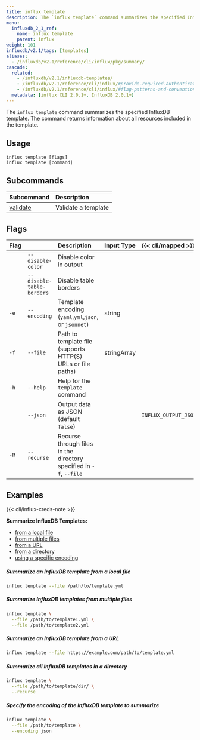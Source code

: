 ```yaml
---
title: influx template
description: The `influx template` command summarizes the specified InfluxDB template.
menu:
  influxdb_2_1_ref:
    name: influx template
    parent: influx
weight: 101
influxdb/v2.1/tags: [templates]
aliases:
  - /influxdb/v2.1/reference/cli/influx/pkg/summary/
cascade:
  related:
    - /influxdb/v2.1/influxdb-templates/
    - /influxdb/v2.1/reference/cli/influx/#provide-required-authentication-credentials, influx CLI—Provide required authentication credentials
    - /influxdb/v2.1/reference/cli/influx/#flag-patterns-and-conventions, influx CLI—Flag patterns and conventions
  metadata: [influx CLI 2.0.1+, InfluxDB 2.0.1+]
---
```


The `influx template` command summarizes the specified InfluxDB template.
The command returns information about all resources included in the template.

## Usage
```
influx template [flags]
influx template [command]
```

## Subcommands
| Subcommand                                                        | Description         |
|:----------                                                        |:-----------         |
| [validate](/influxdb/v2.1/reference/cli/influx/template/validate) | Validate a template |

## Flags
| Flag |                           | Description                                                        | Input Type  | {{< cli/mapped >}}   |
|:---- |:---                       |:-----------                                                        |:----------  |:------------------   |
|      | `--disable-color`         | Disable color in output                                            |             |                      |
|      | `--disable-table-borders` | Disable table borders                                              |             |                      |
| `-e` | `--encoding`              | Template encoding (`yaml`,`yml`,`json`, or `jsonnet`)              | string      |                      |
| `-f` | `--file`                  | Path to template file (supports HTTP(S) URLs or file paths)        | stringArray |                      |
| `-h` | `--help`                  | Help for the `template` command                                    |             |                      |
|      | `--json`                  | Output data as JSON (default `false`)                              |             | `INFLUX_OUTPUT_JSON` |
| `-R` | `--recurse`               | Recurse through files in the directory specified in `-f`, `--file` |             |                      |

## Examples

{{< cli/influx-creds-note >}}

**Summarize InfluxDB Templates:**

- [from a local file](#summarize-an-influxdb-template-from-a-local-file)
- [from multiple files](#summarize-influxdb-templates-from-multiple-files)
- [from a URL](#summarize-an-influxdb-template-from-a-url)
- [from a directory](#summarize-all-influxdb-templates-in-a-directory)
- [using a specific encoding](#specify-the-encoding-of-the-influxdb-template-to-summarize)

##### Summarize an InfluxDB template from a local file
```sh
influx template --file /path/to/template.yml
```

##### Summarize InfluxDB templates from multiple files
```sh
influx template \
  --file /path/to/template1.yml \
  --file /path/to/template2.yml
```

##### Summarize an InfluxDB template from a URL
```sh
influx template --file https://example.com/path/to/template.yml
```

##### Summarize all InfluxDB templates in a directory
```sh
influx template \
  --file /path/to/template/dir/ \
  --recurse
```

##### Specify the encoding of the InfluxDB template to summarize
```sh
influx template \
  --file /path/to/template \
  --encoding json
```
